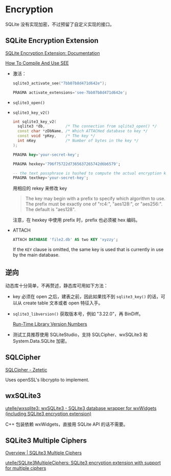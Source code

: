# Encryption
SQLite 没有实现加密，不过预留了自定义实现的接口。

## SQLite Encryption Extension
[SQLite Encryption Extension: Documentation](https://www.sqlite.org/see/doc/release/www/index.wiki)

[How To Compile And Use SEE](https://www.sqlite.org/see/doc/release/www/readme.wiki)

- 激活：

  ```c
  sqlite3_activate_see("7bb07b8d471d642e");
  ```
  ```sql
  PRAGMA activate_extensions='see-7bb07b8d471d642e';
  ```

- `sqlite3_open()`

- `sqlite3_key_v2()`

  ```cpp
  int sqlite3_key_v2(
    sqlite3 *db,         /* The connection from sqlite3_open() */
    const char *zDbName, /* Which ATTACHed database to key */
    const void *pKey,    /* The key */
    int nKey             /* Number of bytes in the key */
  );
  ```
  ```sql
  PRAGMA key='your-secret-key';
  ```
  ```sql
  PRAGMA hexkey='796f75722d7365637265742d6b6579';
  ```
  ```sql
  -- the text passphrase is hashed to compute the actual encryption key
  PRAGMA textkey='your-secret-key';
  ```

  用相应的 rekey 来修改 key

	> The key may begin with a prefix to specify which algorithm to use. The prefix must be exactly one of "rc4:", "aes128:", or "aes256:". The default is "aes128".

  注意，在 hexkey 中使用 prefix 时，prefix 也必须被 hex 编码。

- ATTACH

  ```sql
  ATTACH DATABASE 'file2.db' AS two KEY 'xyzzy';
  ```
  If the `KEY` clause is omitted, the same key is used that is currently in use by the main database.

## 逆向
动态库十分简单，不再赘述，静态库可用如下方法：

- key 必须在 open 之后，建表之前，因此如果找不到 `sqlite3_key()` 的话，可以从 create table 文本或者 open 特征入手。

- `sqlite3_libversion()` 获取版本号，例如 "3.22.0"，再 BinDiff。

  [Run-Time Library Version Numbers](https://www.sqlite.org/c3ref/libversion.html)

- 测试工具推荐使用 SQLiteStudio，支持 SQLCipher、wxSQLite3 和 System.Data.SQLite 加密。

## SQLCipher
[SQLCipher - Zetetic](https://www.zetetic.net/sqlcipher/)

Uses openSSL's libcrypto to implement.

## wxSQLite3
[utelle/wxsqlite3: wxSQLite3 - SQLite3 database wrapper for wxWidgets (including SQLite3 encryption extension)](https://github.com/utelle/wxsqlite3)

C++ 包装依赖 wxWidgets，直接用 SQLite API 的话不需要。

## SQLite3 Multiple Ciphers
[Overview | SQLite3 Multiple Ciphers](https://utelle.github.io/SQLite3MultipleCiphers/)

[utelle/SQLite3MultipleCiphers: SQLite3 encryption extension with support for multiple ciphers](https://github.com/utelle/SQLite3MultipleCiphers)